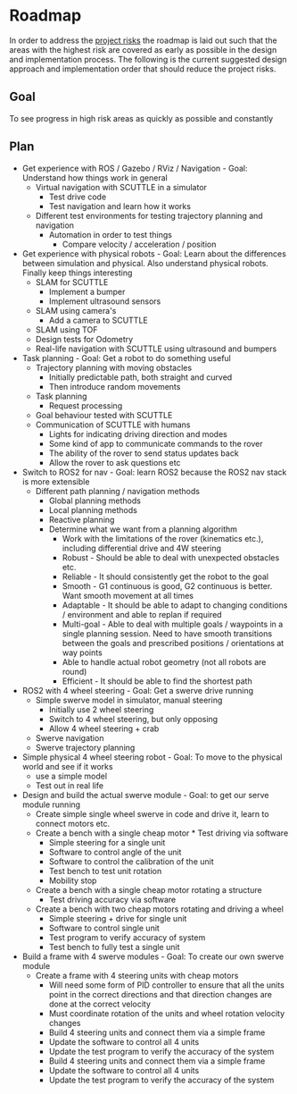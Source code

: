 # Roadmap

In order to address the [project risks](README.md#project*risks) the roadmap is laid out such that
the areas with the highest risk are covered as early as possible in the design and implementation
process. The following is the current suggested design approach and implementation order that should
reduce the project risks.

## Goal

To see progress in high risk areas as quickly as possible and constantly

## Plan

* Get experience with ROS / Gazebo / RViz / Navigation - Goal: Understand how things work in general
  * Virtual navigation with SCUTTLE in a simulator
    * Test drive code
    * Test navigation and learn how it works
  * Different test environments for testing trajectory planning and navigation
    * Automation in order to test things
      * Compare velocity / acceleration / position
* Get experience with physical robots - Goal: Learn about the differences between simulation and physical. Also understand physical robots. Finally keep things interesting
  * SLAM for SCUTTLE
    * Implement a bumper
    * Implement ultrasound sensors
  * SLAM using camera's
    * Add a camera to SCUTTLE
  * SLAM using TOF
  * Design tests for Odometry
  * Real-life navigation with SCUTTLE using ultrasound and bumpers
* Task planning - Goal: Get a robot to do something useful
  * Trajectory planning with moving obstacles
    * Initially predictable path, both straight and curved
    * Then introduce random movements
  * Task planning
    * Request processing
  * Goal behaviour tested with SCUTTLE
  * Communication of SCUTTLE with humans
    * Lights for indicating driving direction and modes
    * Some kind of app to communicate commands to the rover
    * The ability of the rover to send status updates back
    * Allow the rover to ask questions etc
* Switch to ROS2 for nav - Goal: learn ROS2 because the ROS2 nav stack is more extensible
  * Different path planning / navigation methods
    * Global planning methods
    * Local planning methods
    * Reactive planning
    * Determine what we want from a planning algorithm
      * Work with the limitations of the rover (kinematics etc.), including differential drive and 4W steering
      * Robust - Should be able to deal with unexpected obstacles etc.
      * Reliable - It should consistently get the robot to the goal
      * Smooth - G1 continuous is good, G2 continuous is better. Want smooth movement at all times
      * Adaptable - It should be able to adapt to changing conditions / environment and able to replan if required
      * Multi-goal - Able to deal with multiple goals / waypoints in a single planning session. Need
        to have smooth transitions between the goals and prescribed positions / orientations at way points
      * Able to handle actual robot geometry (not all robots are round)
      * Efficient - It should be able to find the shortest path
* ROS2 with 4 wheel steering - Goal: Get a swerve drive running
  * Simple swerve model in simulator, manual steering
    * Initially use 2 wheel steering
    * Switch to 4 wheel steering, but only opposing
    * Allow 4 wheel steering + crab
  * Swerve navigation
  * Swerve trajectory planning
* Simple physical 4 wheel steering robot - Goal: To move to the physical world and see if it works
  * use a simple model
  * Test out in real life
* Design and build the actual swerve module - Goal: to get our serve module running
  * Create simple single wheel swerve in code and drive it, learn to connect motors etc.
  * Create a bench with a single cheap motor * Test driving via software
    * Simple steering for a single unit
    * Software to control angle of the unit
    * Software to control the calibration of the unit
    * Test bench to test unit rotation
    * Mobility stop
  * Create a bench with a single cheap motor rotating a structure
    * Test driving accuracy via software
  * Create a bench with two cheap motors rotating and driving a wheel
    * Simple steering + drive for single unit
    * Software to control single unit
    * Test program to verify accuracy of system
    * Test bench to fully test a single unit
* Build a frame with 4 swerve modules - Goal: To create our own swerve module
  * Create a frame with 4 steering units with cheap motors
    * Will need some form of PID controller to ensure that all the units point in the correct directions
      and that direction changes are done at the correct velocity
    * Must coordinate rotation of the units and wheel rotation velocity changes
    * Build 4 steering units and connect them via a simple frame
    * Update the software to control all 4 units
    * Update the test program to verify the accuracy of the system
    * Build 4 steering units and connect them via a simple frame
    * Update the software to control all 4 units
    * Update the test program to verify the accuracy of the system
